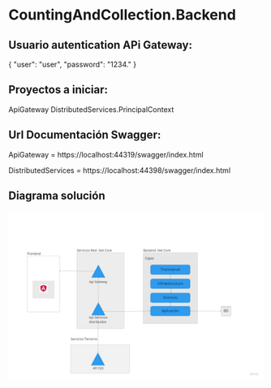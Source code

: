 # CountingAndCollection.Backend

## Usuario autentication APi Gateway:
{
  "user": "user",
  "password": "1234."
}

## Proyectos a iniciar:
ApiGateway
DistributedServices.PrincipalContext

## Url Documentación Swagger:
ApiGateway = https://localhost:44319/swagger/index.html

DistributedServices = https://localhost:44398/swagger/index.html

## Diagrama solución
![image](https://github.com/marleyVargas/CountingAndCollection.Backend/blob/master/Diagrama%20Arquitectura.jpg)

